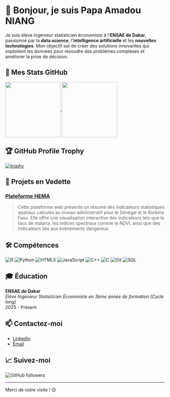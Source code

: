 # 👋 Bonjour, je suis Papa Amadou NIANG

Je suis élève ingénieur statisticien économiste à l'**ENSAE de Dakar**, passionné par la **data science**, l'**intelligence artificielle** et les **nouvelles technologies**. Mon objectif est de créer des solutions innovantes qui exploitent les données pour résoudre des problèmes complexes et améliorer la prise de décision.

## 🚀 Mes Stats GitHub

<a href="https://github.com/anuraghazra/github-readme-stats">
  <img height=175 align="center" src="https://github-readme-stats.vercel.app/api?username=PapaAmad&show_icons=true&theme=transparent" />
</a>

<a href="https://github.com/anuraghazra/convoychat">
  <img height=175 align="center" src="https://github-readme-stats.vercel.app/api/top-langs/?username=PapaAmad&show_icons=true&theme=transparent&layout=compact&card_width=320" />
</a>

## 🏆 GitHub Profile Trophy

[![trophy](https://github-profile-trophy.vercel.app/?username=PapaAmad&theme=matrix)](https://github.com/PapaAmad/github-profile-trophy)

## 🌟 Projets en Vedette

### [Plateforme HEMA](https://papaamad.github.io/Plateforme-HEMA/)
> Cette plateforme web présente un résumé des indicateurs statistiques spatiaux calculés au niveau administratif pour le Sénégal et le Burkina Faso. Elle offre une visualisation interactive des indicateurs tels que le taux de malaria, les indices spectraux comme le NDVI, ainsi que des indicateurs liés aux événements dangereux.

## 🛠 Compétences

![R](https://img.shields.io/badge/R-276DC3?style=for-the-badge&logo=r&logoColor=white)
![Python](https://img.shields.io/badge/Python-3776AB?style=for-the-badge&logo=python&logoColor=white)
![HTML5](https://img.shields.io/badge/HTML5-E34F26?style=for-the-badge&logo=html5&logoColor=white)
![JavaScript](https://img.shields.io/badge/JavaScript-F7DF1E?style=for-the-badge&logo=javascript&logoColor=black)
![C++](https://img.shields.io/badge/C++-00599C?style=for-the-badge&logo=c%2B%2B&logoColor=white)
![C](https://img.shields.io/badge/C-00599C?style=for-the-badge&logo=c&logoColor=white)
![Git](https://img.shields.io/badge/Git-F05032?style=for-the-badge&logo=git&logoColor=white)
![SQL](https://img.shields.io/badge/SQL-4479A1?style=for-the-badge&logo=sql&logoColor=white)

## 🎓 Éducation

**ENSAE de Dakar**  
*Elève Ingénieur Statisticien Économiste en 3ème année de formation (Cycle long)*  
2025 - Présent

## 📫 Contactez-moi

- [LinkedIn](https://www.linkedin.com/in/papa-amadou-niang-a97081250)
- [Email](mailto:papaamadouniang2004@gmail.com)

## 📈 Suivez-moi

![GitHub followers](https://img.shields.io/github/followers/PapaAmad?label=Followers&style=social)

---

Merci de votre visite ! 😊

